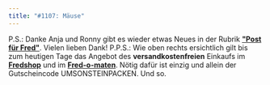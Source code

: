 ```yaml
---
title: "#1107: Mäuse"
---
```


P.S.: 
Danke Anja und Ronny gibt es wieder etwas Neues in der Rubrik <a href="http://www.fonflatter.de/post"><strong>"Post für Fred"</strong></a>. Vielen lieben Dank!
P.P.S.:
Wie oben rechts ersichtlich gilt bis zum heutigen Tage das Angebot des <strong>versandkostenfreien</strong> Einkaufs im <a href="http://fredshop.spreadshirt.net/de/DE/Shop"><strong>Fredshop</strong></a> und im <a href="http://fred-o-mat.spreadshirt.net/de/DE/Shop"><strong>Fred-o-maten</strong></a>. Nötig dafür ist einzig und allein der Gutscheincode UMSONSTEINPACKEN.
Und so.

